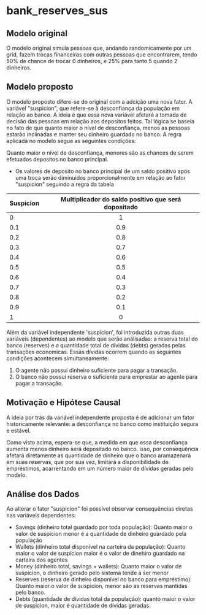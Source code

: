 # bank_reserves_sus

## Modelo original

O modelo original simula pessoas que, andando randomicamente por um grid, fazem trocas financeiras com outras pessoas que encontrarem, tendo 50% de chance de trocar 0 dinheiros, e 25% para tanto 5 quando 2 dinheiros.

## Modelo proposto

O modelo proposto difere-se do original com a adcição uma nova fator. A variável "suspicion", que refere-se à desconfiança da população em relação ao banco. A ideia é que essa nova variável afetará a tomada de decisão das pessoas em relação aos depositos feitos. Tal lógica se baseia no fato de que quanto maior o nível de desconfiança, menos as pessoas estarão inclinadas e manter seu dinheiro guardado no banco. A regra aplicada no modelo segue as seguintes condições:

Quanto maior o nível de desconfiança, menores são as chances de serem efetuados depositos no banco principal.

- Os valores de deposito no banco principal de um saldo positivo após uma troca serão diminuidos proporcionalmente em relação ao fator "suspicion" seguindo a regra da tabela

| Suspicion | Multiplicador do saldo positivo que será dopositado |
| --------- | :-------------------------------------------------: |
| 0         |                          1                          |
| 0.1       |                         0.9                         |
| 0.2       |                         0.8                         |
| 0.3       |                         0.7                         |
| 0.4       |                         0.6                         |
| 0.5       |                         0.5                         |
| 0.6       |                         0.4                         |
| 0.7       |                         0.3                         |
| 0.8       |                         0.2                         |
| 0.9       |                         0.1                         |
| 1         |                          0                          |

Além da variável independente 'suspicion', foi introduzida outras duas variáveis (dependentes) ao modelo que serão análisadas: a reserva total do banco (reserves) e a quantidade total de dívidas (debts) geradas pelas transações economicas. Essas dívidas ocorrem quando as seguintes condições acontecem simultaneamente:

1.  O agente não possui dinheiro suficiente para pagar a transação.
2.  O banco não possui reserva o suficiente para emprestar ao agente para pagar a transação.

## Motivação e Hipótese Causal

A ideia por trás da variável independente proposta é de adicionar um fator historicamente relevante: a desconfiança no banco como instituição segura e estável.

Como visto acima, espera-se que, a medida em que essa desconfiança aumenta menos dinheiro será depositado no banco. isso, por consequência afetará diretamente as quantidade de dinheiro que o banco aramazenará em suas reservas, que por sua vez, limitará a disponibilidade de empréstimos, acarrentando em um número maior de dívidas geradas pelo modelo.

## Análise dos Dados

Ao alterar o fator "suspicion" foi possível observar consequências diretas nas variáveis dependentes:

- Savings (dinheiro total guardado por toda população): Quanto maior o valor de suspicion menor é a quantidade de dinheiro guardado pela população
- Wallets (dinheiro total disponível na carteira da população): Quanto maior o valor de suspicion maior é o valor de dinehiro guardado na carteira dos agentes
- Money (dinheiro total, savings + wallets): Quanto maior o valor de suspicion, o dinheiro gerado pelo sistema tende a ser menor
- Reserves (reserva de dinheiro disponível no banco para empréstimo): Quanto maior o valor de suspicion, menor são as reservas mantidas pelo banco.
- Debts (quantidade de dívidas total da população): quanto maior o valor de suspicion, maior é quantidade de dívidas geradas.
